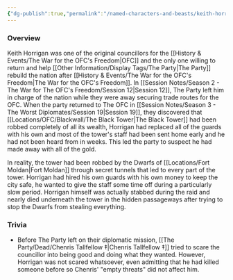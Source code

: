 ```yaml
---
{"dg-publish":true,"permalink":"/named-characters-and-beasts/keith-horrigan/","tags":["NPC"],"updated":"2025-02-13T18:24:16.207+00:00"}
---
```



### Overview 
Keith Horrigan was one of the original councillors for the [[History & Events/The War for the OFC's Freedom\|OFC]] and the only one willing to return and help [[Other Information/Display Tags/The Party\|The Party]] rebuild the nation after [[History & Events/The War for the OFC's Freedom\|The War for the OFC's Freedom]]. In [[Session Notes/Season 2 - The War for The OFC's Freedom/Session 12\|Session 12]], The Party left him in charge of the nation while they were away securing trade routes for the OFC. When the party returned to The OFC in [[Session Notes/Season 3 - The Worst Diplomates/Session 19\|Session 19]], they discovered that [[Locations/OFC/Blackwall/The Black Tower\|The Black Tower]] had been robbed completely of all its wealth, Horrigan had replaced all of the guards with his own and most of the tower's staff had been sent home early and he had not been heard from in weeks. This led the party to suspect he had made away with all of the gold. 

In reality, the tower had been robbed by the Dwarfs of [[Locations/Fort Moldan\|Fort Moldan]] through secret tunnels that led to every part of the tower. Horrigan had hired his own guards with his own money to keep the city safe, he wanted to give the staff some time off during a particularly slow period. Horrigan himself was actually stabbed during the raid and nearly died underneath the tower in the hidden passageways after trying to stop the Dwarfs from stealing everything.

### Trivia
- Before The Party left on their diplomatic mission, [[The Party/Dead/Chenris Tallfellow ‡\|Chenris Tallfellow ‡]] tried to scare the councillor into being good and doing what they wanted. However, Horrigan was not scared whatsoever, even admitting that he had killed someone before so Chenris' "empty threats" did not affect him.